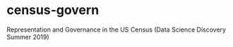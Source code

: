 # census-govern
Representation and Governance in the US Census (Data Science Discovery Summer 2019)
